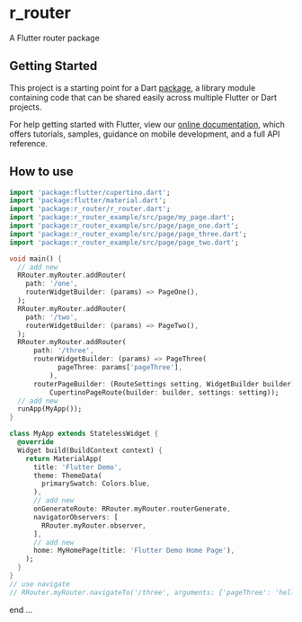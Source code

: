 # r_router

A Flutter router package

## Getting Started

This project is a starting point for a Dart
[package](https://flutter.dev/developing-packages/),
a library module containing code that can be shared easily across
multiple Flutter or Dart projects.

For help getting started with Flutter, view our 
[online documentation](https://flutter.dev/docs), which offers tutorials, 
samples, guidance on mobile development, and a full API reference.


## How to use

```dart
import 'package:flutter/cupertino.dart';
import 'package:flutter/material.dart';
import 'package:r_router/r_router.dart';
import 'package:r_router_example/src/page/my_page.dart';
import 'package:r_router_example/src/page/page_one.dart';
import 'package:r_router_example/src/page/page_three.dart';
import 'package:r_router_example/src/page/page_two.dart';

void main() {
  // add new
  RRouter.myRouter.addRouter(
    path: '/one',
    routerWidgetBuilder: (params) => PageOne(),
  );
  RRouter.myRouter.addRouter(
    path: '/two',
    routerWidgetBuilder: (params) => PageTwo(),
  );
  RRouter.myRouter.addRouter(
      path: '/three',
      routerWidgetBuilder: (params) => PageThree(
            pageThree: params['pageThree'],
          ),
      routerPageBuilder: (RouteSettings setting, WidgetBuilder builder) =>
          CupertinoPageRoute(builder: builder, settings: setting));
  // add new
  runApp(MyApp());
}

class MyApp extends StatelessWidget {
  @override
  Widget build(BuildContext context) {
    return MaterialApp(
      title: 'Flutter Demo',
      theme: ThemeData(
        primarySwatch: Colors.blue,
      ),
      // add new
      onGenerateRoute: RRouter.myRouter.routerGenerate,
      navigatorObservers: [
        RRouter.myRouter.observer,
      ],
      // add new
      home: MyHomePage(title: 'Flutter Demo Home Page'),
    );
  }
}
// use navigate
// RRouter.myRouter.navigateTo('/three', arguments: {'pageThree': 'hello world!'});
```
end ...

